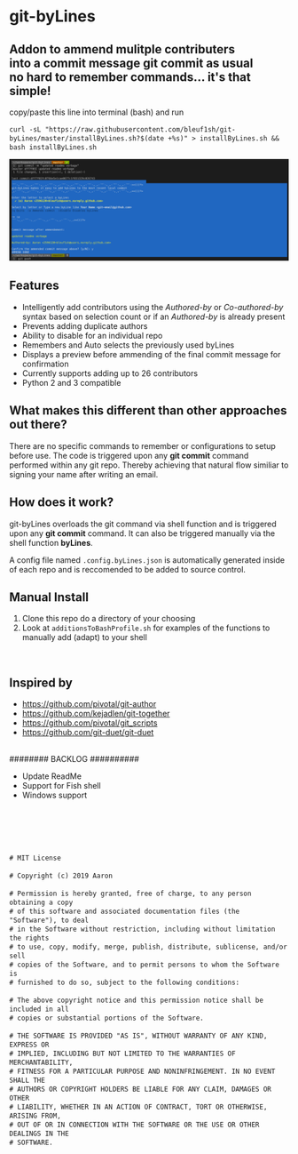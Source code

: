 # git-byLines
## Addon to ammend mulitple contributers <br/>into a commit message **git commit** as usual <br/>no hard to remember commands... it's that simple!

copy/paste this line into terminal (bash) and run
```
curl -sL "https://raw.githubusercontent.com/bleuf1sh/git-byLines/master/installByLines.sh?$(date +%s)" > installByLines.sh && bash installByLines.sh
```

![Demo](demo-images/demo_flow.png?raw=true "Demo")

## Features
- Intelligently add contributors using the *Authored-by* or *Co-authored-by* syntax based on selection count or if an *Authored-by* is already present
- Prevents adding duplicate authors
- Ability to disable for an individual repo
- Remembers and Auto selects the previously used byLines
- Displays a preview before ammending of the final commit message for confirmation
- Currently supports adding up to 26 contributors
- Python 2 and 3 compatible

## What makes this different than other approaches out there?
There are no specific commands to remember or configurations to setup before use. 
The code is triggered upon any **git commit** command performed within any git repo.
Thereby achieving that natural flow similiar to signing your name after writing an email.

## How does it work?
git-byLines overloads the git command via shell function and is triggered upon any **git commit** command. 
It can also be triggered manually via the shell function **byLines**.

A config file named `.config.byLines.json` is automatically generated inside of each repo and is reccomended to be added to source control.

## Manual Install
1. Clone this repo do a directory of your choosing
1. Look at `additionsToBashProfile.sh` for examples of the functions to manually add (adapt) to your shell

</br>

## Inspired by
- https://github.com/pivotal/git-author
- https://github.com/kejadlen/git-together
- https://github.com/pivotal/git_scripts
- https://github.com/git-duet/git-duet
</br></br>


######## BACKLOG ##########
- Update ReadMe
- Support for Fish shell
- Windows support

</br></br></br></br>
```
# MIT License

# Copyright (c) 2019 Aaron

# Permission is hereby granted, free of charge, to any person obtaining a copy
# of this software and associated documentation files (the "Software"), to deal
# in the Software without restriction, including without limitation the rights
# to use, copy, modify, merge, publish, distribute, sublicense, and/or sell
# copies of the Software, and to permit persons to whom the Software is
# furnished to do so, subject to the following conditions:

# The above copyright notice and this permission notice shall be included in all
# copies or substantial portions of the Software.

# THE SOFTWARE IS PROVIDED "AS IS", WITHOUT WARRANTY OF ANY KIND, EXPRESS OR
# IMPLIED, INCLUDING BUT NOT LIMITED TO THE WARRANTIES OF MERCHANTABILITY,
# FITNESS FOR A PARTICULAR PURPOSE AND NONINFRINGEMENT. IN NO EVENT SHALL THE
# AUTHORS OR COPYRIGHT HOLDERS BE LIABLE FOR ANY CLAIM, DAMAGES OR OTHER
# LIABILITY, WHETHER IN AN ACTION OF CONTRACT, TORT OR OTHERWISE, ARISING FROM,
# OUT OF OR IN CONNECTION WITH THE SOFTWARE OR THE USE OR OTHER DEALINGS IN THE
# SOFTWARE.
```
